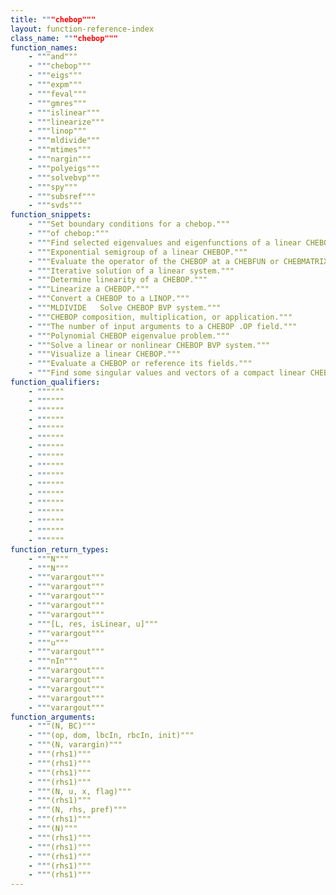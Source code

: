 ```yaml
---
title: """chebop"""
layout: function-reference-index
class_name: """chebop"""
function_names: 
    - """and"""
    - """chebop"""
    - """eigs"""
    - """expm"""
    - """feval"""
    - """gmres"""
    - """islinear"""
    - """linearize"""
    - """linop"""
    - """mldivide"""
    - """mtimes"""
    - """nargin"""
    - """polyeigs"""
    - """solvebvp"""
    - """spy"""
    - """subsref"""
    - """svds"""
function_snippets: 
    - """Set boundary conditions for a chebop."""
    - """of chebop:"""
    - """Find selected eigenvalues and eigenfunctions of a linear CHEBOP."""
    - """Exponential semigroup of a linear CHEBOP."""
    - """Evaluate the operator of the CHEBOP at a CHEBFUN or CHEBMATRIX."""
    - """Iterative solution of a linear system."""
    - """Determine linearity of a CHEBOP."""
    - """Linearize a CHEBOP."""
    - """Convert a CHEBOP to a LINOP."""
    - """MLDIVIDE   Solve CHEBOP BVP system."""
    - """CHEBOP composition, multiplication, or application."""
    - """The number of input arguments to a CHEBOP .OP field."""
    - """Polynomial CHEBOP eigenvalue problem."""
    - """Solve a linear or nonlinear CHEBOP BVP system."""
    - """Visualize a linear CHEBOP."""
    - """Evaluate a CHEBOP or reference its fields."""
    - """Find some singular values and vectors of a compact linear CHEBOP."""
function_qualifiers: 
    - """"""
    - """"""
    - """"""
    - """"""
    - """"""
    - """"""
    - """"""
    - """"""
    - """"""
    - """"""
    - """"""
    - """"""
    - """"""
    - """"""
    - """"""
    - """"""
    - """"""
function_return_types: 
    - """N"""
    - """N"""
    - """varargout"""
    - """varargout"""
    - """varargout"""
    - """varargout"""
    - """varargout"""
    - """[L, res, isLinear, u]"""
    - """varargout"""
    - """u"""
    - """varargout"""
    - """nIn"""
    - """varargout"""
    - """varargout"""
    - """varargout"""
    - """varargout"""
    - """varargout"""
function_arguments: 
    - """(N, BC)"""
    - """(op, dom, lbcIn, rbcIn, init)"""
    - """(N, varargin)"""
    - """(rhs1)"""
    - """(rhs1)"""
    - """(rhs1)"""
    - """(rhs1)"""
    - """(N, u, x, flag)"""
    - """(rhs1)"""
    - """(N, rhs, pref)"""
    - """(rhs1)"""
    - """(N)"""
    - """(rhs1)"""
    - """(rhs1)"""
    - """(rhs1)"""
    - """(rhs1)"""
    - """(rhs1)"""
---
```

